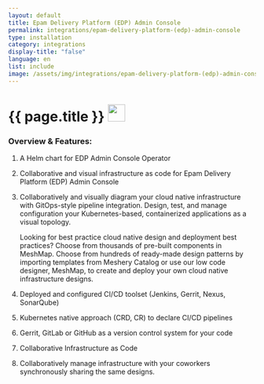 ```yaml
---
layout: default
title: Epam Delivery Platform (EDP) Admin Console
permalink: integrations/epam-delivery-platform-(edp)-admin-console
type: installation
category: integrations
display-title: "false"
language: en
list: include
image: /assets/img/integrations/epam-delivery-platform-(edp)-admin-console.svg
---
```


<h1>{{ page.title }} <img src="{{ page.image }}" style="width: 35px; height: 35px;" /></h1>


<!-- This needs replaced with the Category property, not the sub-category.
 #### Category: admin-console-operator -->

### Overview & Features:
1. A Helm chart for EDP Admin Console Operator

2. Collaborative and visual infrastructure as code for Epam Delivery Platform (EDP) Admin Console

4. 
    Collaboratively and visually diagram your cloud native infrastructure with GitOps-style pipeline integration. Design, test, and manage configuration your Kubernetes-based, containerized applications as a visual topology.



    Looking for best practice cloud native design and deployment best practices? Choose from thousands of pre-built components in MeshMap. Choose from hundreds of ready-made design patterns by importing templates from Meshery Catalog or use our low code designer, MeshMap, to create and deploy your own cloud native infrastructure designs.



5. Deployed and configured CI/CD toolset (Jenkins, Gerrit, Nexus, SonarQube)

6. Kubernetes native approach (CRD, CR) to declare CI/CD pipelines

7. Gerrit, GitLab or GitHub as a version control system for your code

8. Collaborative Infrastructure as Code

9. Collaboratively manage infrastructure with your coworkers synchronously sharing the same designs.

